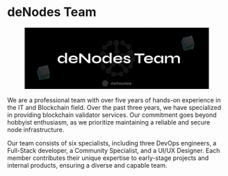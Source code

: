 # deNodes Team

<figure><img src="../.gitbook/assets/Twitter header - 12 (1) (1).png" alt=""><figcaption></figcaption></figure>

We are a professional team with over five years of hands-on experience in the IT and Blockchain field. Over the past three years, we have specialized in providing blockchain validator services. Our commitment goes beyond hobbyist enthusiasm, as we prioritize maintaining a reliable and secure node infrastructure.

Our team consists of six specialists, including three DevOps engineers, a Full-Stack developer, a Community Specialist, and a UI/UX Designer. Each member contributes their unique expertise to early-stage projects and internal products, ensuring a diverse and capable team.
